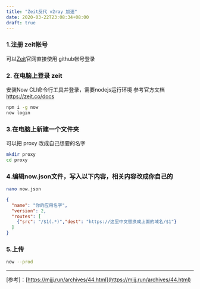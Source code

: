 ```yaml
---
title: "Zeit反代 v2ray 加速"
date: 2020-03-22T23:08:34+08:00
draft: true
---
```


### 1.注册 zeit帐号

可以[Zeit](https://zeit.co/)官网直接使用 github帐号登录

### 2. 在电脑上登录 zeit

安装Now CLI命令行工具并登录，需要nodejs运行环境 参考官方文档 https://zeit.co/docs

```bash
npm i -g now
now login
```

### 3.在电脑上新建一个文件夹

可以把 proxy 改成自己想要的名字

```bash
mkdir proxy
cd proxy
```

### 4.编辑now.json文件，写入以下内容，相关内容改成你自己的

```bash
nano now.json
```

```json
{
  "name": "你的应用名字",
  "version": 2,
  "routes": [
    {"src": "/$1(.*)","dest": "https://这里中文替换成上面的域名/$1"}
  ]
}
```

### 5.上传

```bash
now --prod
```

-----

[参考]：[https://mjjj.run/archives/44.html](https://mjjj.run/archives/44.html)

